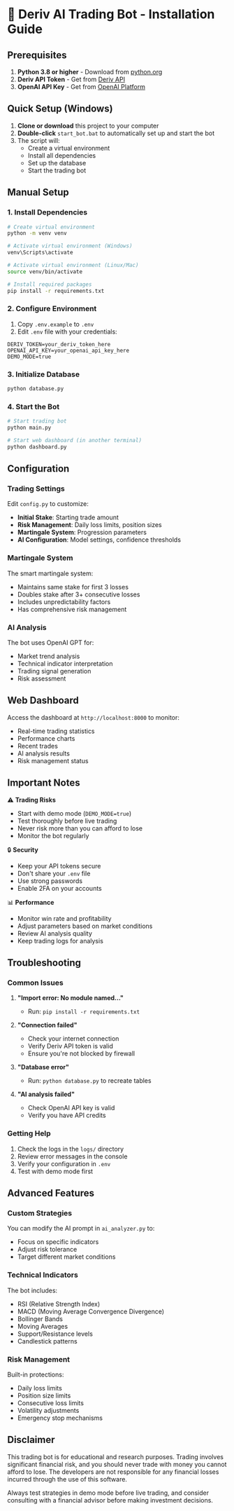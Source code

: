 # 🤖 Deriv AI Trading Bot - Installation Guide

## Prerequisites

1. **Python 3.8 or higher** - Download from [python.org](https://python.org)
2. **Deriv API Token** - Get from [Deriv API](https://app.deriv.com/account/api-token)
3. **OpenAI API Key** - Get from [OpenAI Platform](https://platform.openai.com/api-keys)

## Quick Setup (Windows)

1. **Clone or download** this project to your computer
2. **Double-click** `start_bot.bat` to automatically set up and start the bot
3. The script will:
   - Create a virtual environment
   - Install all dependencies
   - Set up the database
   - Start the trading bot

## Manual Setup

### 1. Install Dependencies

```bash
# Create virtual environment
python -m venv venv

# Activate virtual environment (Windows)
venv\Scripts\activate

# Activate virtual environment (Linux/Mac)
source venv/bin/activate

# Install required packages
pip install -r requirements.txt
```

### 2. Configure Environment

1. Copy `.env.example` to `.env`
2. Edit `.env` file with your credentials:

```env
DERIV_TOKEN=your_deriv_token_here
OPENAI_API_KEY=your_openai_api_key_here
DEMO_MODE=true
```

### 3. Initialize Database

```bash
python database.py
```

### 4. Start the Bot

```bash
# Start trading bot
python main.py

# Start web dashboard (in another terminal)
python dashboard.py
```

## Configuration

### Trading Settings

Edit `config.py` to customize:

- **Initial Stake**: Starting trade amount
- **Risk Management**: Daily loss limits, position sizes
- **Martingale System**: Progression parameters
- **AI Configuration**: Model settings, confidence thresholds

### Martingale System

The smart martingale system:
- Maintains same stake for first 3 losses
- Doubles stake after 3+ consecutive losses
- Includes unpredictability factors
- Has comprehensive risk management

### AI Analysis

The bot uses OpenAI GPT for:
- Market trend analysis
- Technical indicator interpretation
- Trading signal generation
- Risk assessment

## Web Dashboard

Access the dashboard at `http://localhost:8000` to monitor:
- Real-time trading statistics
- Performance charts
- Recent trades
- AI analysis results
- Risk management status

## Important Notes

⚠️ **Trading Risks**
- Start with demo mode (`DEMO_MODE=true`)
- Test thoroughly before live trading
- Never risk more than you can afford to lose
- Monitor the bot regularly

🔒 **Security**
- Keep your API tokens secure
- Don't share your `.env` file
- Use strong passwords
- Enable 2FA on your accounts

📊 **Performance**
- Monitor win rate and profitability
- Adjust parameters based on market conditions
- Review AI analysis quality
- Keep trading logs for analysis

## Troubleshooting

### Common Issues

1. **"Import error: No module named..."**
   - Run: `pip install -r requirements.txt`

2. **"Connection failed"**
   - Check your internet connection
   - Verify Deriv API token is valid
   - Ensure you're not blocked by firewall

3. **"Database error"**
   - Run: `python database.py` to recreate tables

4. **"AI analysis failed"**
   - Check OpenAI API key is valid
   - Verify you have API credits

### Getting Help

1. Check the logs in the `logs/` directory
2. Review error messages in the console
3. Verify your configuration in `.env`
4. Test with demo mode first

## Advanced Features

### Custom Strategies

You can modify the AI prompt in `ai_analyzer.py` to:
- Focus on specific indicators
- Adjust risk tolerance
- Target different market conditions

### Technical Indicators

The bot includes:
- RSI (Relative Strength Index)
- MACD (Moving Average Convergence Divergence)
- Bollinger Bands
- Moving Averages
- Support/Resistance levels
- Candlestick patterns

### Risk Management

Built-in protections:
- Daily loss limits
- Position size limits
- Consecutive loss limits
- Volatility adjustments
- Emergency stop mechanisms

## Disclaimer

This trading bot is for educational and research purposes. Trading involves significant financial risk, and you should never trade with money you cannot afford to lose. The developers are not responsible for any financial losses incurred through the use of this software.

Always test strategies in demo mode before live trading, and consider consulting with a financial advisor before making investment decisions.
